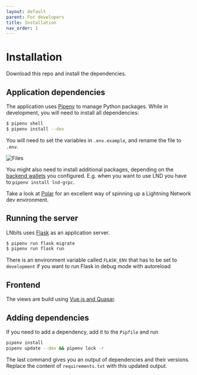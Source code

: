 ```yaml
---
layout: default
parent: For developers
title: Installation
nav_order: 1
---
```


Installation
============

Download this repo and install the dependencies.

Application dependencies
------------------------

The application uses [Pipenv][pipenv] to manage Python packages.
While in development, you will need to install all dependencies:

```sh
$ pipenv shell
$ pipenv install --dev
```

You will need to set the variables in `.env.example`, and rename the file to `.env`.

![Files](https://i.imgur.com/ri2zOe8.png)

You might also need to install additional packages, depending on the [backend wallets](../guide/wallets.md) you configured.
E.g. when you want to use LND you have to `pipenv install lnd-grpc`.

Take a look at [Polar](https://lightningpolar.com/) for an excellent way of spinning up a Lightning Network dev environment.

Running the server
------------------

LNbits uses [Flask](http://flask.pocoo.org/) as an application server.

```sh
$ pipenv run flask migrate
$ pipenv run flask run
```

There is an environment variable called `FLASK_ENV` that has to be set to `development`
if you want to run Flask in debug mode with autoreload

[pipenv]: https://pipenv.pypa.io/

Frontend
--------

The views are build using [Vue.js and Quasar](https://quasar.dev/start/how-to-use-vue).

Adding dependencies
-------------------

If you need to add a dependency, add it to the `Pipfile` and run

```bash
pipenv install
pipenv update --dev && pipenv lock -r
```

The last command gives you an output of dependencies and their versions.
Replace the content of `requirements.txt` with this updated output.

